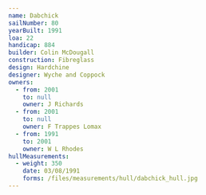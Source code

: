 ```yaml
---
name: Dabchick
sailNumber: 80
yearBuilt: 1991
loa: 22
handicap: 884
builder: Colin McDougall
construction: Fibreglass
design: Hardchine
designer: Wyche and Coppock
owners:
  - from: 2001
    to: null
    owner: J Richards
  - from: 2001
    to: null
    owner: F Trappes Lomax
  - from: 1991
    to: 2001
    owner: W L Rhodes
hullMeasurements:
  - weight: 350
    date: 03/08/1991
    forms: /files/measurements/hull/dabchick_hull.jpg
---
```

